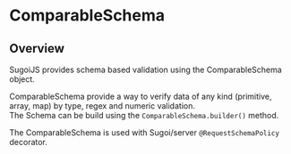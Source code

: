 # ComparableSchema

## Overview

SugoiJS provides schema based validation using the ComparableSchema object.

ComparableSchema provide a way to verify data of any kind \(primitive, array, map\) by type, regex and numeric validation.  
The Schema can be build using the `ComparableSchema.builder()` method.

The ComparableSchema is used with Sugoi/server `@RequestSchemaPolicy` decorator.

